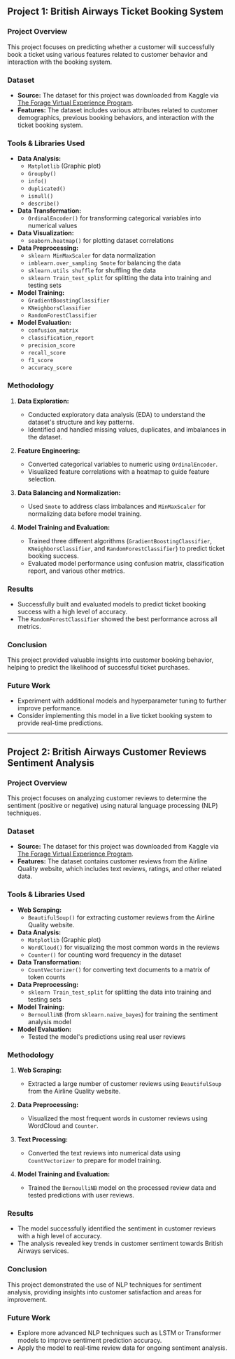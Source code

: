 ## Project 1: British Airways Ticket Booking System

### Project Overview

This project focuses on predicting whether a customer will successfully book a ticket using various features related to customer behavior and interaction with the booking system.

### Dataset

- **Source:** The dataset for this project was downloaded from Kaggle via [The Forage Virtual Experience Program](https://www.theforage.com/simulations/british-airways/data-science-yqoz).
- **Features:** The dataset includes various attributes related to customer demographics, previous booking behaviors, and interaction with the ticket booking system.

### Tools & Libraries Used

- **Data Analysis:**
  - `Matplotlib` (Graphic plot)
  - `Groupby()`
  - `info()`
  - `duplicated()`
  - `isnull()`
  - `describe()`
- **Data Transformation:**
  - `OrdinalEncoder()` for transforming categorical variables into numerical values
- **Data Visualization:**
  - `seaborn.heatmap()` for plotting dataset correlations
- **Data Preprocessing:**
  - `sklearn MinMaxScaler` for data normalization
  - `imblearn.over_sampling Smote` for balancing the data
  - `sklearn.utils shuffle` for shuffling the data
  - `sklearn Train_test_split` for splitting the data into training and testing sets
- **Model Training:**
  - `GradientBoostingClassifier`
  - `KNeighborsClassifier`
  - `RandomForestClassifier`
- **Model Evaluation:**
  - `confusion_matrix`
  - `classification_report`
  - `precision_score`
  - `recall_score`
  - `f1_score`
  - `accuracy_score`

### Methodology

1. **Data Exploration:**
   - Conducted exploratory data analysis (EDA) to understand the dataset's structure and key patterns.
   - Identified and handled missing values, duplicates, and imbalances in the dataset.

2. **Feature Engineering:**
   - Converted categorical variables to numeric using `OrdinalEncoder`.
   - Visualized feature correlations with a heatmap to guide feature selection.

3. **Data Balancing and Normalization:**
   - Used `Smote` to address class imbalances and `MinMaxScaler` for normalizing data before model training.

4. **Model Training and Evaluation:**
   - Trained three different algorithms (`GradientBoostingClassifier`, `KNeighborsClassifier`, and `RandomForestClassifier`) to predict ticket booking success.
   - Evaluated model performance using confusion matrix, classification report, and various other metrics.

### Results

- Successfully built and evaluated models to predict ticket booking success with a high level of accuracy.
- The `RandomForestClassifier` showed the best performance across all metrics.

### Conclusion

This project provided valuable insights into customer booking behavior, helping to predict the likelihood of successful ticket purchases.

### Future Work

- Experiment with additional models and hyperparameter tuning to further improve performance.
- Consider implementing this model in a live ticket booking system to provide real-time predictions.

---

## Project 2: British Airways Customer Reviews Sentiment Analysis

### Project Overview

This project focuses on analyzing customer reviews to determine the sentiment (positive or negative) using natural language processing (NLP) techniques.

### Dataset

- **Source:** The dataset for this project was downloaded from Kaggle via [The Forage Virtual Experience Program](https://www.theforage.com/simulations/british-airways/data-science-yqoz).
- **Features:** The dataset contains customer reviews from the Airline Quality website, which includes text reviews, ratings, and other related data.

### Tools & Libraries Used

- **Web Scraping:**
  - `BeautifulSoup()` for extracting customer reviews from the Airline Quality website.
- **Data Analysis:**
  - `Matplotlib` (Graphic plot)
  - `WordCloud()` for visualizing the most common words in the reviews
  - `Counter()` for counting word frequency in the dataset
- **Data Transformation:**
  - `CountVectorizer()` for converting text documents to a matrix of token counts
- **Data Preprocessing:**
  - `sklearn Train_test_split` for splitting the data into training and testing sets
- **Model Training:**
  - `BernoulliNB` (from `sklearn.naive_bayes`) for training the sentiment analysis model
- **Model Evaluation:**
  - Tested the model's predictions using real user reviews

### Methodology

1. **Web Scraping:**
   - Extracted a large number of customer reviews using `BeautifulSoup` from the Airline Quality website.

2. **Data Preprocessing:**
   - Visualized the most frequent words in customer reviews using WordCloud and `Counter`.

3. **Text Processing:**
   - Converted the text reviews into numerical data using `CountVectorizer` to prepare for model training.

4. **Model Training and Evaluation:**
   - Trained the `BernoulliNB` model on the processed review data and tested predictions with user reviews.

### Results

- The model successfully identified the sentiment in customer reviews with a high level of accuracy.
- The analysis revealed key trends in customer sentiment towards British Airways services.

### Conclusion

This project demonstrated the use of NLP techniques for sentiment analysis, providing insights into customer satisfaction and areas for improvement.

### Future Work

- Explore more advanced NLP techniques such as LSTM or Transformer models to improve sentiment prediction accuracy.
- Apply the model to real-time review data for ongoing sentiment analysis.

